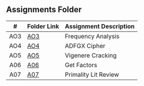 ##  Assignments Folder

|   #   | Folder Link | Assignment Description |
| :---: | ----------- | ---------------------- |
|  AO3  | [AO3](./AO3)| Frequency Analysis     |
|  AO4  | [AO4](./AO4)| ADFGX Cipher           |
|  AO5  | [AO5](./AO5)| Vigenere Cracking      |
|  A06  | [A06](./A06)| Get Factors            |
|  A07  | [A07](./A07)| Primality Lit Review   |

